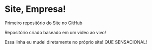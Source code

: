 # Site, Empresa!
 Primeiro repositório do Site no GitHub

Repositório criado baseado em um vídeo ao vivo!

Essa linha eu mudei diretamente no próprio site! QUE SENSACIONAL!
